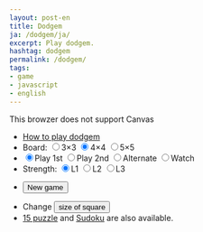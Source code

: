 ```yaml
---
layout: post-en
title: Dodgem
ja: /dodgem/ja/
excerpt: Play dodgem.
hashtag: dodgem
permalink: /dodgem/
tags:
- game
- javascript
- english
---
```

<canvas id="canvas">This browzer does not support Canvas</canvas>
<div id="message"></div>
<div id="watchMode"></div>
<div id="status"></div>
<div id="lang" style="display: none;">en</div>
<script src="https://cdnjs.cloudflare.com/ajax/libs/pako/2.1.0/pako.min.js"></script>
<script src="/js/dodgem.min.js"></script>

- <a href="help/">How to play dodgem</a>
- Board: <input type="radio" name="board" value="3">3×3
<input type="radio" name="board" value="4" checked>4×4
<input type="radio" name="board" value="5">5×5
- <input type="radio" name="turn" id="sente" value="sente" checked>Play 1st
<input type="radio" name="turn" id="gote" value="gote">Play 2nd
<input type="radio" name="turn" id="alt" value="alt">Alternate
<input type="radio" name="turn" id="comp" value="comp">Watch
- Strength: <input type="radio" name="level" value="1" checked>L1
<input type="radio" name="level" value="2">L2
<input type="radio" name="level" value="3">L3
- <p><button id="new" onclick="board.newGame()">New game</button>
- Change <button onclick="board.changeTileSize()">size of square</button>
- [15 puzzle](/2020/01/14/15Puzzle/) and [Sudoku](/kaidoku/sudoku) are also available.
